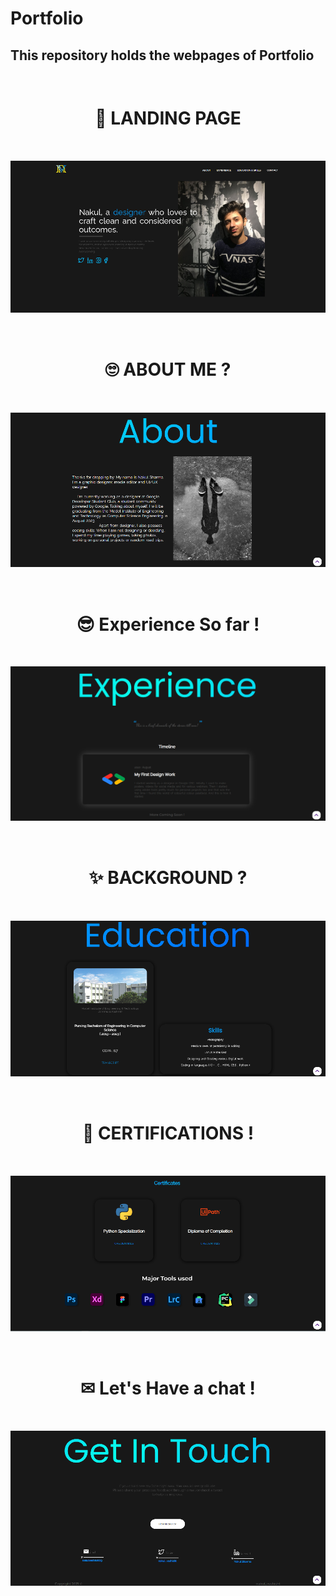 # Portfolio

## This repository holds the webpages of Portfolio

<h1 align="center" style="padding:2rem"> 👀 LANDING PAGE </h1>


![Heropage](img/hero_page.png)

<h1 align="center" style="padding:2rem"> 🙄 ABOUT ME ? </h1>

![Heropage](img/About_page.png)


<h1 align="center" style="padding:2rem">  😎 Experience So far ! </h1>

![Heropage](img/exp_page.png)


<h1 align="center" style="padding:2rem"> ✨ BACKGROUND ? </h1>

![Heropage](img/edu_page.png)


<h1 align="center" style="padding:2rem"> 🎈 CERTIFICATIONS ! </h1>

![Heropage](img/cert_page.png)


<h1 align="center" style="padding:2rem"> ✉ Let's Have a chat ! </h1>

![Heropage](img/get_touch_page.png)
